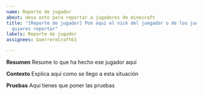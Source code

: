 ```yaml
---
name: Reporte de jugador
about: Uesa esto para reportar a jugadores de minecraft
title: "[Reporte de jugador] Pon aqui el nick del juegador o de los jugadores que
  quieres reportar"
labels: Reporte de jugador
assignees: GuerreroCraft61

---
```


**Resumen**
Resume lo que ha hecho ese jugador aquí

**Contexto**
Explica aquí como se llego a esta situación

**Pruebas**
Aquí tienes que poner las pruebas
